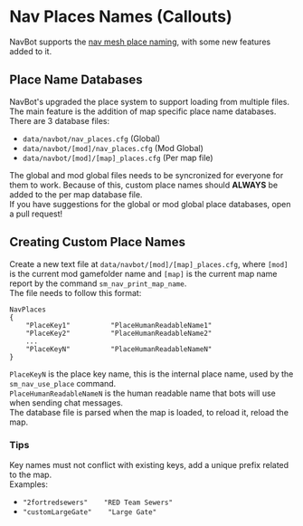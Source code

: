 <!-- Documentation for Nav Places editing -->

# Nav Places Names (Callouts)

NavBot supports the [nav mesh place naming](https://developer.valvesoftware.com/wiki/Nav_Mesh_Editing#Place_names_(callouts)), with some new features added to it.

## Place Name Databases

NavBot's upgraded the place system to support loading from multiple files.    
The main feature is the addition of map specific place name databases.    
There are 3 database files:

* `data/navbot/nav_places.cfg` (Global)
* `data/navbot/[mod]/nav_places.cfg` (Mod Global)
* `data/navbot/[mod]/[map]_places.cfg` (Per map file)

The global and mod global files needs to be syncronized for everyone for them to work. Because of this, custom place names should **ALWAYS** be added to the per map database file.    
If you have suggestions for the global or mod global place databases, open a pull request!

## Creating Custom Place Names

Create a new text file at `data/navbot/[mod]/[map]_places.cfg`, where `[mod]` is the current mod gamefolder name and `[map]` is the current map name report by the command `sm_nav_print_map_name`.    
The file needs to follow this format:

```
NavPlaces
{
    "PlaceKey1"          "PlaceHumanReadableName1"
    "PlaceKey2"          "PlaceHumanReadableName2"
    ...
    "PlaceKeyN"          "PlaceHumanReadableNameN"
}
```

`PlaceKeyN` is the place key name, this is the internal place name, used by the `sm_nav_use_place` command.    
`PlaceHumanReadableNameN` is the human readable name that bots will use when sending chat messages.    
The database file is parsed when the map is loaded, to reload it, reload the map.

### Tips

Key names must not conflict with existing keys, add a unique prefix related to the map.    
Examples:    
* `"2fortredsewers"    "RED Team Sewers"`
* `"customLargeGate"    "Large Gate"`

<!-- LINKS -->